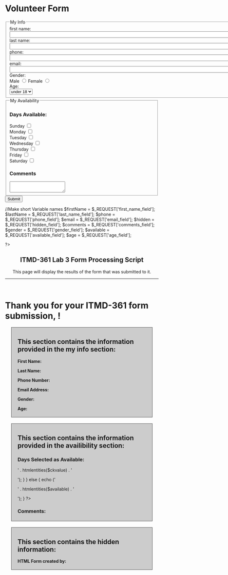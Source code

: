 <!DOCTYPE html>
<html lang="en">
 <head>
  <meta charset="utf-8">
 </head>
<body>
  <h1>Volunteer Form</h1>
  <form action="http://bloomingdale.sat.iit.edu/kriedan/lab3formscript.php" method="post">
    <fieldset>
      <legend>My Info</legend>
      <div><label>first name: <input size="100" type="text" name="first_name_field"></label></div>
      <div><label>last name: <input size="100" type="text" name="last_name_field"></label></div>
      <div><label>phone: <input size="100" type="text" name="phone_field"></label></div>
      <div><label>email: <input size="100" type="text" name="email_field"></label></div>
      <div>Gender: </div>
      <div>
        <label>Male <input type="radio" name="gender_field" value="male"></label>
        <label>Female <input type="radio" name="gender_field" value="female"></label>
      </div>
      <div>Age: </div>
      <select name="age_field">
        <option>under 18</option>
        <option>over 18</option>
      </select>
    </fieldset>
    <fieldset>
      <legend>My Availability</legend>
      <h3>Days Available:</h3>
      <div>
        <div><label>Sunday <input type="checkbox" name="available_field[]" value="sunday"></label></div>
        <div><label>Monday <input type="checkbox" name="available_field[]" value="monday"></label></div>
        <div><label>Tuesday <input type="checkbox" name="available_field[]" value="tuesday"></label></div>
        <div><label>Wednesday <input type="checkbox" name="available_field[]" value="wednesday"></label></div>
        <div><label>Thursday <input type="checkbox" name="available_field[]" value="thursday"></label></div>
        <div><label>Friday <input type="checkbox" name="available_field[]" value="friday"></label></div>
        <div><label>Saturday <input type="checkbox" name="available_field[]" value="saturday"></label></div>
        <h3>Comments</h3>
        <textarea name="comments_field"></textarea>
      </div>
    </fieldset>
    <input type="hidden" name="hidden_field" value="dkriegls">
    <input type="submit">
  </form>
</body>
</html>
<?php

//Make short Variable names
$firstName = $_REQUEST['first_name_field'];
$lastName = $_REQUEST['last_name_field'];
$phone = $_REQUEST['phone_field'];
$email = $_REQUEST['email_field'];
$hidden = $_REQUEST['hidden_field'];
$comments = $_REQUEST['comments_field'];
$gender = $_REQUEST['gender_field'];
$available = $_REQUEST['available_field'];
$age = $_REQUEST['age_field'];

?>
<!doctype html>
<html lang="en">
<head>
	<meta charset="UTF-8">
	<title>ITMD-361 Lab 3 Form Processing Script</title>
		<style>
		.box {
			border: 1px solid #444;
			background-color: #ccc;
			margin: 20px 20px;
			padding: 5px 20px;
		}
	</style>
</head>
<body>
	<div style="text-align:center;">
		<h2>ITMD-361 Lab 3 Form Processing Script</h2>
		<p>This page will display the results of the form that was submitted to it.</p>
	</div>
	<hr><br>
	<h1>Thank you for your ITMD-361 form submission, <?php echo htmlentities($firstName) ?>!</h1>
	<div class="box">
	<h2>This section contains the information provided in the my info section:</h2>
		<p><strong>First Name:</strong> <?php echo htmlentities($firstName) ?></p>
		<p><strong>Last Name:</strong> <?php echo htmlentities($lastName) ?></p>
		<p><strong>Phone Number:</strong> <?php echo htmlentities($phone) ?></p>
		<p><strong>Email Address:</strong> <?php echo htmlentities($email) ?></p>
		<p><strong>Gender:</strong> <?php echo htmlentities($gender) ?></p>
		<p><strong>Age:</strong> <?php echo htmlentities($age) ?></p>
	</div>
	<div class="box">
	<h2>This section contains the information provided in the availibility section:</h2>
	<h3>Days Selected as Available:</h3>
	<?php
		if (is_array($available)){
			foreach ($available as $ckvalue) {
				echo ('<p>' . htmlentities($ckvalue) . '</p>');
			}
		} else {
			echo ('<p>' . htmlentities($available) . '</p>');
		}
	?>
	<h3>Comments:</h3>
	<p><?php echo nl2br(htmlentities($comments)) ?></p>
	</div>
	<div class="box">
	<h2>This section contains the hidden information:</h2>
		<p><strong>HTML Form created by:</strong> <?php echo htmlentities($hidden) ?></p>
	</div>
</body>
</html>